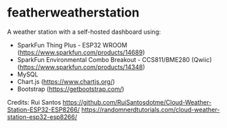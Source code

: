 # featherweatherstation
A weather station with a self-hosted dashboard using:

- SparkFun Thing Plus - ESP32 WROOM (https://www.sparkfun.com/products/14689)
- SparkFun Environmental Combo Breakout - CCS811/BME280 (Qwiic) (https://www.sparkfun.com/products/14348)
- MySQL
- Chart.js (https://www.chartjs.org/)
- Bootstrap (https://getbootstrap.com/)

Credits:
Rui Santos
https://github.com/RuiSantosdotme/Cloud-Weather-Station-ESP32-ESP8266/
https://randomnerdtutorials.com/cloud-weather-station-esp32-esp8266/
